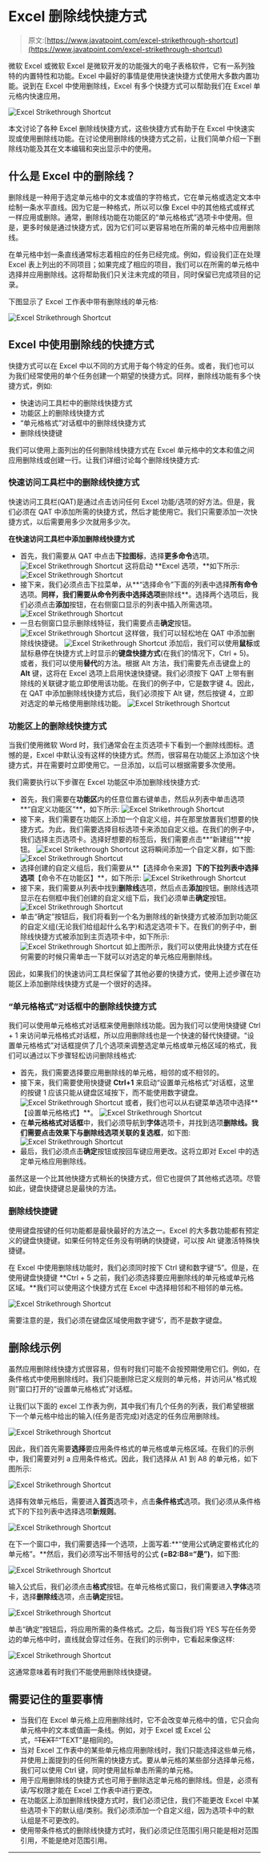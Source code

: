 # Excel 删除线快捷方式

> 原文:[https://www.javatpoint.com/excel-strikethrough-shortcut](https://www.javatpoint.com/excel-strikethrough-shortcut)

微软 Excel 或微软 Excel 是微软开发的功能强大的电子表格软件，它有一系列独特的内置特性和功能。Excel 中最好的事情是使用快速快捷方式使用大多数内置功能。说到在 Excel 中使用删除线，Excel 有多个快捷方式可以帮助我们在 Excel 单元格内快速应用。

![Excel Strikethrough Shortcut](img/4cca582d4ca2ce0b2773f6dda1b2f1bc.png)

本文讨论了各种 Excel 删除线快捷方式，这些快捷方式有助于在 Excel 中快速实现或使用删除线功能。在讨论使用删除线的快捷方式之前，让我们简单介绍一下删除线功能及其在文本编辑和突出显示中的使用。

## 什么是 Excel 中的删除线？

删除线是一种用于选定单元格中的文本或值的字符格式，它在单元格或选定文本中绘制一条水平直线。因为它是一种格式，所以可以像 Excel 中的其他格式或样式一样应用或删除。通常，删除线功能在功能区的“单元格格式”选项卡中使用。但是，更多时候是通过快捷方式，因为它们可以更容易地在所需的单元格中应用删除线。

在单元格中划一条直线通常标志着相应的任务已经完成。例如，假设我们正在处理 Excel 表上列出的不同项目；如果完成了相应的项目，我们可以在所需的单元格中选择并应用删除线。这将帮助我们只关注未完成的项目，同时保留已完成项目的记录。

下图显示了 Excel 工作表中带有删除线的单元格:

![Excel Strikethrough Shortcut](img/a0aef3e3709409be6d8427ec9e504ebf.png)

## Excel 中使用删除线的快捷方式

快捷方式可以在 Excel 中以不同的方式用于每个特定的任务。或者，我们也可以为我们经常使用的单个任务创建一个期望的快捷方式。同样，删除线功能有多个快捷方式，例如:

*   快速访问工具栏中的删除线快捷方式
*   功能区上的删除线快捷方式
*   “单元格格式”对话框中的删除线快捷方式
*   删除线快捷键

我们可以使用上面列出的任何删除线快捷方式在 Excel 单元格中的文本和值之间应用删除线或创建一行。让我们详细讨论每个删除线快捷方式:

### 快速访问工具栏中的删除线快捷方式

快速访问工具栏(QAT)是通过点击访问任何 Excel 功能/选项的好方法。但是，我们必须在 QAT 中添加所需的快捷方式，然后才能使用它。我们只需要添加一次快捷方式，以后需要用多少次就用多少次。

**在快速访问工具栏中添加删除线快捷方式**

*   首先，我们需要从 QAT 中点击**下拉图标**，选择**更多命令**选项。
    ![Excel Strikethrough Shortcut](img/64930972c5c31befbb40690b1df1183d.png)
    这将启动 **Excel 选项，**如下所示:
    ![Excel Strikethrough Shortcut](img/fa42f99f552e73d389ff940641845587.png)
*   接下来，我们必须点击下拉菜单，从**“选择命令”下面的列表中选择**所有命令**选项。**同样，我们需要从命令列表中选择选项**删除线**。选择两个选项后，我们必须点击**添加**按钮，在右侧窗口显示的列表中插入所需选项。
    ![Excel Strikethrough Shortcut](img/e2ff2ec10d7d46211f65be8497b9624b.png)
*   一旦右侧窗口显示删除线特征，我们需要点击**确定**按钮。
    ![Excel Strikethrough Shortcut](img/5ec2ea21609eb9f6bf9844aaf6c3ef29.png)
    这样做，我们可以轻松地在 QAT 中添加删除线快捷键。
    ![Excel Strikethrough Shortcut](img/d0d8cf2c36526277204e6f5e845eefbc.png)
    添加后，我们可以使用**鼠标**或鼠标悬停在快捷方式上时显示的**键盘快捷方式**(在我们的情况下，Ctrl + 5)。
    或者，我们可以使用**替代**的方法。根据 Alt 方法，我们需要先点击键盘上的 **Alt** 键，这将在 Excel 选项上启用快速快捷键。我们必须按下 QAT 上带有删除线的关联键才能立即使用该功能。在我们的例子中，它是数字键 4。因此，在 QAT 中添加删除线快捷方式后，我们必须按下 Alt 键，然后按键 4，立即对选定的单元格使用删除线功能。
    ![Excel Strikethrough Shortcut](img/65adead2f6832918b8e8fd45d1c4b165.png)

### 功能区上的删除线快捷方式

当我们使用微软 Word 时，我们通常会在主页选项卡下看到一个删除线图标。遗憾的是，Excel 中默认没有这样的快捷方式。然而，很容易在功能区上添加这个快捷方式，并在需要时立即使用它。一旦添加，以后可以根据需要多次使用。

我们需要执行以下步骤在 Excel 功能区中添加删除线快捷方式:

*   首先，我们需要在**功能区**内的任意位置右键单击，然后从列表中单击选项**“自定义功能区”**，如下所示:
    ![Excel Strikethrough Shortcut](img/4543c0206723950af7bfd4a2ae3569d3.png)
*   接下来，我们需要在功能区上添加一个自定义组，并在那里放置我们想要的快捷方式。为此，我们需要选择目标选项卡来添加自定义组。在我们的例子中，我们选择主页选项卡。选择好想要的标签后，我们需要点击**“新建组”**按钮。
    ![Excel Strikethrough Shortcut](img/251cf8a15d4d8a36505bc5cc3d73935d.png)
    这将瞬间添加一个自定义群，如下图:
    ![Excel Strikethrough Shortcut](img/f540c991004086ad79dd79b830a00200.png)
*   选择创建的自定义组后，我们需要从**【选择命令来源】**下的下拉列表中选择选项**【命令不在功能区】**，如下所示:
    ![Excel Strikethrough Shortcut](img/08ad19d10d23423e03cc7ddc3f6960e6.png)
*   接下来，我们需要从列表中找到**删除线**选项，然后点击**添加**按钮。删除线选项显示在右侧框中我们创建的自定义组下后，我们必须单击**确定**按钮。
    ![Excel Strikethrough Shortcut](img/2450f6924714999a518be878045f8da5.png)
*   单击“确定”按钮后，我们将看到一个名为删除线的新快捷方式被添加到功能区的自定义组(无论我们给组起什么名字)和选定选项卡下。在我们的例子中，删除线快捷方式被添加到主页选项卡中，如下所示:
    ![Excel Strikethrough Shortcut](img/850e504e97c37aad75344cd017332150.png)
    如上图所示，我们可以使用此快捷方式在任何需要的时候只需单击一下就可以对选定的单元格应用删除线。

因此，如果我们的快速访问工具栏保留了其他必要的快捷方式，使用上述步骤在功能区上添加删除线快捷方式是一个很好的选择。

### “单元格格式”对话框中的删除线快捷方式

我们可以使用单元格格式对话框来使用删除线功能。因为我们可以使用快捷键 Ctrl + 1 来访问单元格格式对话框，所以应用删除线也是一个快速的替代快捷键。“设置单元格格式”对话框提供了几个选项来调整选定单元格或单元格区域的格式，我们可以通过以下步骤轻松访问删除线格式:

*   首先，我们需要选择要应用删除线的单元格，相邻的或不相邻的。
*   接下来，我们需要使用快捷键 **Ctrl+1** 来启动“设置单元格格式”对话框，这里的按键 1 应该只能从键盘区域按下，而不能使用数字键盘。
    ![Excel Strikethrough Shortcut](img/36ceacda721925c530c0117a302ec49b.png)
    或者，我们也可以从右键菜单选项中选择**【设置单元格格式】**。
    ![Excel Strikethrough Shortcut](img/92e936b35457c49af6f4ae5d74bd2d5b.png)
*   在**单元格格式对话框**中，我们必须导航到**字体**选项卡，并找到选项**删除线。**我们需要点击效果下与删除线选项关联的**复选框**，如下图:
    ![Excel Strikethrough Shortcut](img/dfadfff371a8423c3864517828824857.png)
*   最后，我们必须点击**确定**按钮或按回车键应用更改。这将立即对 Excel 中的选定单元格应用删除线。

虽然这是一个比其他快捷方式稍长的快捷方式，但它也提供了其他格式选项。尽管如此，键盘快捷键总是最快的方法。

### 删除线快捷键

使用键盘按键的任何功能都是最快最好的方法之一。Excel 的大多数功能都有预定义的键盘快捷键。如果任何特定任务没有明确的快捷键，可以按 Alt 键激活特殊快捷键。

在 Excel 中使用删除线功能时，我们必须同时按下 Ctrl 键和数字键“5”。但是，在使用键盘快捷键 **Ctrl + 5 之前，我们必须选择要应用删除线的单元格或单元格区域。**我们可以使用这个快捷方式在 Excel 中选择相邻和不相邻的单元格。

![Excel Strikethrough Shortcut](img/eb00d28f1dfad0c7c3f629e347f1ab82.png)

需要注意的是，我们必须在键盘区域使用数字键‘5’，而不是数字键盘。

## 删除线示例

虽然应用删除线快捷方式很容易，但有时我们可能不会按预期使用它们。例如，在条件格式中使用删除线时。我们只能删除已定义规则的单元格，并访问从“格式规则”窗口打开的“设置单元格格式”对话框。

让我们以下面的 excel 工作表为例，其中我们有几个任务的列表，我们希望根据下一个单元格中给出的输入(任务是否完成)对选定的任务应用删除线。

![Excel Strikethrough Shortcut](img/e8588e53d88806d1fb857445f3b6babc.png)

因此，我们首先需要**选择**要应用条件格式的单元格或单元格区域。在我们的示例中，我们需要对列 a 应用条件格式。因此，我们选择从 A1 到 A8 的单元格，如下图所示:

![Excel Strikethrough Shortcut](img/9015a16c576a0888f6321b05195494d3.png)

选择有效单元格后，需要进入**首页**选项卡，点击**条件格式**选项。我们必须从条件格式下的下拉列表中选择选项**新规则**。

![Excel Strikethrough Shortcut](img/0a452da7fac27da8734dd782c3272295.png)

在下一个窗口中，我们需要选择一个选项，上面写着:**“使用公式确定要格式化的单元格”。**然后，我们必须写出不带括号的公式 **(=B2:B8=“是”)**，如下图:

![Excel Strikethrough Shortcut](img/a44e8975b3fb5f370ca4d04b06db0e9a.png)

输入公式后，我们必须点击**格式**按钮。在单元格格式窗口，我们需要进入**字体**选项卡，选择**删除线**选项，点击**确定**按钮。

![Excel Strikethrough Shortcut](img/15187f7d05a99067cb23b52f393ce33e.png)

单击“确定”按钮后，将应用所需的条件格式。之后，每当我们将 YES 写在任务旁边的单元格中时，直线就会穿过任务。在我们的示例中，它看起来像这样:

![Excel Strikethrough Shortcut](img/a9c6d00dbcd00c1cfb8796b9510989b7.png)

这通常意味着有时我们不能使用删除线快捷键。

## 需要记住的重要事情

*   当我们在 Excel 单元格上应用删除线时，它不会改变单元格中的值，它只会向单元格中的文本或值画一条线。例如，对于 Excel 或 Excel 公式，~~“TEXT”~~“TEXT”是相同的。
*   当对 Excel 工作表中的某些单元格应用删除线时，我们只能选择这些单元格，并使用上面提到的任何所需的快捷方式。要从单元格的某些部分选择单元格，我们可以使用 Ctrl 键，同时使用鼠标单击所需的单元格。
*   用于应用删除线的快捷方式也可用于删除选定单元格的删除线。但是，必须有读/写权限才能在 Excel 工作表中进行更改。
*   在功能区上添加删除线快捷方式时，我们必须记住，我们不能更改 Excel 中某些选项卡下的默认组/类别。我们必须添加一个自定义组，因为选项卡中的默认组是不可更改的。
*   使用带条件格式的删除线快捷方式时，我们必须记住范围引用只能是相对范围引用，不能是绝对范围引用。

* * *